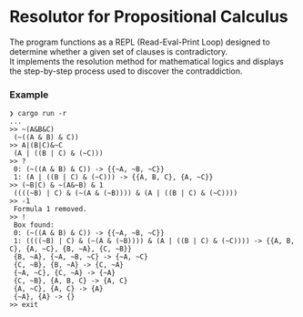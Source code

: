 # Resolutor for Propositional Calculus
The program functions as a REPL (Read-Eval-Print Loop) designed to determine
whether a given set of clauses is contradictory.  
It implements the resolution method for mathematical logics and displays the 
step-by-step process used to discover the contraddiction.
### Example
```
❯ cargo run -r
...
>> ~(A&B&C)
 (~((A & B) & C))
>> A|(B|C)&~C
 (A | ((B | C) & (~C)))
>> ?
 0: (~((A & B) & C)) -> {{~A, ~B, ~C}}
 1: (A | ((B | C) & (~C))) -> {{A, B, C}, {A, ~C}}
>> (~B|C) & ~(A&~B) & 1
 ((((~B) | C) & (~(A & (~B)))) & (A | ((B | C) & (~C))))
>> -1
 Formula 1 removed.
>> !
 Box found:
 0: (~((A & B) & C)) -> {{~A, ~B, ~C}}
 1: ((((~B) | C) & (~(A & (~B)))) & (A | ((B | C) & (~C)))) -> {{A, B, C}, {A, ~C}, {B, ~A}, {C, ~B}}
 {B, ~A}, {~A, ~B, ~C} -> {~A, ~C}
 {C, ~B}, {B, ~A} -> {C, ~A}
 {~A, ~C}, {C, ~A} -> {~A}
 {C, ~B}, {A, B, C} -> {A, C}
 {A, ~C}, {A, C} -> {A}
 {~A}, {A} -> {}
>> exit
```
